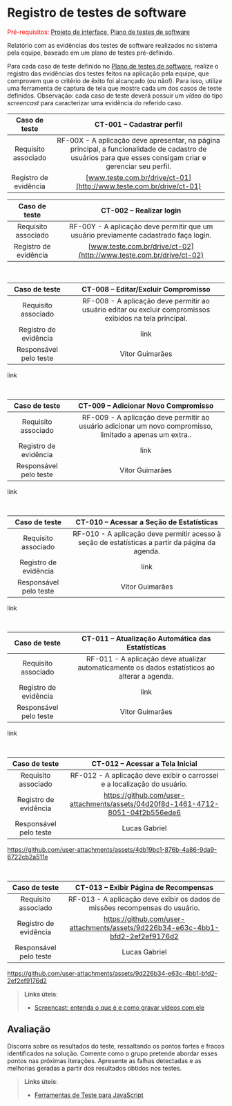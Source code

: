 # Registro de testes de software

<span style="color:red">Pré-requisitos: <a href="05-Projeto-interface.md"> Projeto de interface</a></span>, <a href="08-Plano-testes-software.md"> Plano de testes de software</a>

Relatório com as evidências dos testes de software realizados no sistema pela equipe, baseado em um plano de testes pré-definido.

Para cada caso de teste definido no <a href="08-Plano-testes-software.md"> Plano de testes de software</a>, realize o registro das evidências dos testes feitos na aplicação pela equipe, que comprovem que o critério de êxito foi alcançado (ou não!). Para isso, utilize uma ferramenta de captura de tela que mostre cada um dos casos de teste definidos. Observação: cada caso de teste deverá possuir um vídeo do tipo _screencast_ para caracterizar uma evidência do referido caso.

| **Caso de teste** 	| **CT-001 – Cadastrar perfil** 	|
|:---:	|:---:	|
| Requisito associado | RF-00X - A aplicação deve apresentar, na página principal, a funcionalidade de cadastro de usuários para que esses consigam criar e gerenciar seu perfil. |
| Registro de evidência | [www.teste.com.br/drive/ct-01](http://www.teste.com.br/drive/ct-01) |

| **Caso de teste** 	| **CT-002 – Realizar login** 	|
|:---:	|:---:	|
| Requisito associado | RF-00Y - A aplicação deve permitir que um usuário previamente cadastrado faça login. |
| Registro de evidência | [www.teste.com.br/drive/ct-02](http://www.teste.com.br/drive/ct-02) |

<br>

| **Caso de teste** 	| **CT-008 – Editar/Excluir Compromisso** 	|
|:---:	|:---:	|
| Requisito associado | RF-008 - A aplicação deve permitir ao usuário editar ou excluir compromissos exibidos na tela principal. |
| Registro de evidência | link |
| Responsável pelo teste | Vitor Guimarães |

link

<br>

| **Caso de teste** 	| **CT-009 – Adicionar Novo Compromisso** 	|
|:---:	|:---:	|
| Requisito associado | RF-009 - A aplicação deve permitir ao usuário adicionar um novo compromisso, limitado a apenas um extra.. |
| Registro de evidência | link |
| Responsável pelo teste | Vitor Guimarães |

link

<br>

| **Caso de teste** 	| **CT-010 – Acessar a Seção de Estatísticas** 	|
|:---:	|:---:	|
| Requisito associado | RF-010 - A aplicação deve permitir acesso à seção de estatísticas a partir da página da agenda. |
| Registro de evidência | link |
| Responsável pelo teste | Vitor Guimarães |

link

<br>

| **Caso de teste** 	| **CT-011 – Atualização Automática das Estatísticas** 	|
|:---:	|:---:	|
| Requisito associado | RF-011 - 	A aplicação deve atualizar automaticamente os dados estatísticos ao alterar a agenda. |
| Registro de evidência | link |
| Responsável pelo teste | Vitor Guimarães |

link

<br>

| **Caso de teste** 	| **CT-012 – Acessar a Tela Inicial** 	|
|:---:	|:---:	|
| Requisito associado | RF-012 - A aplicação deve exibir o carrossel e a localização do usuário. |
| Registro de evidência | https://github.com/user-attachments/assets/04d20f8d-1461-4712-8051-04f2b556ede6 |
| Responsável pelo teste | Lucas Gabriel |

https://github.com/user-attachments/assets/4db19bc1-876b-4a86-9da9-6722cb2a511e

<br>

| **Caso de teste** 	| **CT-013 – Exibir Página de Recompensas** 	|
|:---:	|:---:	|
| Requisito associado | RF-013 - A aplicação deve exibir os dados de missões recompensas do usuário. |
| Registro de evidência | https://github.com/user-attachments/assets/9d226b34-e63c-4bb1-bfd2-2ef2ef9176d2 |
| Responsável pelo teste | Lucas Gabriel |

https://github.com/user-attachments/assets/9d226b34-e63c-4bb1-bfd2-2ef2ef9176d2





> **Links úteis**:
> - [Screencast: entenda o que é e como gravar vídeos com ele](https://rockcontent.com/br/blog/screencast/) 

## Avaliação

Discorra sobre os resultados do teste, ressaltando os pontos fortes e fracos identificados na solução. Comente como o grupo pretende abordar esses pontos nas próximas iterações. Apresente as falhas detectadas e as melhorias geradas a partir dos resultados obtidos nos testes.

> **Links úteis**:
> - [Ferramentas de Teste para JavaScript](https://geekflare.com/javascript-unit-testing/)
